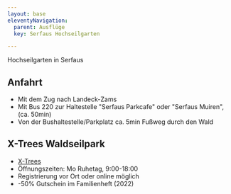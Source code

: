 ```yaml
---
layout: base
eleventyNavigation:
  parent: Ausflüge
  key: Serfaus Hochseilgarten

---
```



Hochseilgarten in Serfaus

## Anfahrt

* Mit dem Zug nach Landeck-Zams
* Mit Bus 220 zur Haltestelle "Serfaus Parkcafe" oder "Serfaus Muiren", (ca. 50min)
* Von der Bushaltestelle/Parkplatz ca. 5min Fußweg durch den Wald

## X-Trees Waldseilpark

* [X-Trees](https://www.patscheider.com/de/shops-erlebnisorte/fun-outdoor/x-trees-waldseilpark)
* Öffnungszeiten: Mo Ruhetag, 9:00-18:00
* Registrierung vor Ort oder online möglich
* -50% Gutschein im Familienheft (2022)